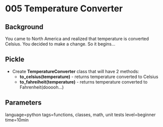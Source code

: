 # 005 Temperature Converter

## Background
You came to North America and realized that temperature is converted Celsius. You decided to make a change. So it begins...

## Pickle

- Create **TemperatureConverter** class that will have 2 methods:
  - **to_celsius(temperature)** - returns temperature converted to Celsius
  - **to_fahreiheit(temperature)** - returns temperature converted to Fahrenheit(dooooh...)

## Parameters
language=python
tags=functions, classes, math, unit tests
level=beginner
time=10min